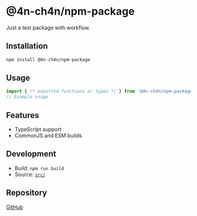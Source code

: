 # @4n-ch4n/npm-package

Just a test package with workflow.

## Installation

```sh
npm install @4n-ch4n/npm-package
```

## Usage

```ts
import { /* exported functions or types */ } from '@4n-ch4n/npm-package';
// Example usage
```

## Features
- TypeScript support
- CommonJS and ESM builds

## Development

- Build: `npm run build`
- Source: [`src/`](./src)

## Repository
[GitHub](https://github.com/4n-ch4n/npm-package)

